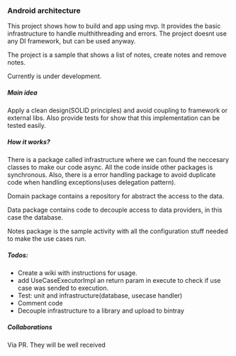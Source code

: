 ### Android architecture
This project shows how to build and app using mvp. It provides
the basic infrastructure to handle multhithreading and errors.
The project doesnt use any DI framework, but can be used anyway.

The project is a sample that shows a list of notes, create notes
and remove notes.

Currently is under development.

##### Main idea
Apply a clean design(SOLID principles) and avoid coupling to
framework or external libs. Also provide tests for show that this
implementation can be tested easily.

##### How it works?
There is a package called infrastructure where we can found the neccesary classes to
make our code async. All the code inside other packages is synchronous. Also, there is a error handling
package to avoid duplicate code when handling exceptions(uses delegation pattern).

Domain package contains a repository for abstract the access to the data.

Data package contains code to decouple access to data providers, in this case the database.

Notes package is the sample activity with all the configuration stuff needed to make the use cases run.

##### Todos:
*  Create a wiki with instructions for usage.
*  add UseCaseExecutorImpl an return param in execute to check if use case was sended to execution.
*  Test: unit and infrastructure(database, usecase handler)
*  Comment code
*  Decouple infrastructure to a library and upload to bintray

##### Collaborations
Via PR. They will be well received

